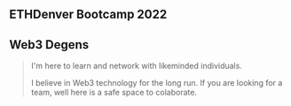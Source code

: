  ## ETHDenver Bootcamp 2022


## Web3 Degens

> I'm here to learn and network with likeminded individuals.
>
> I believe in Web3 technology for the long run. If you are looking for a team, well here is a safe space to colaborate.
  


